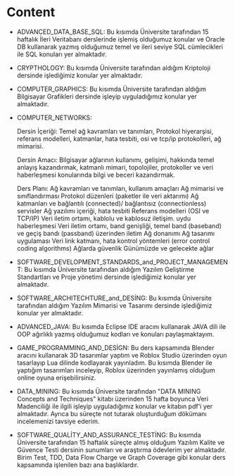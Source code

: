 # Content

* ADVANCED_DATA_BASE_SQL:  Bu kısımda Üniversite tarafından 15 haftalık İleri Veritabanı derslerinde işlemiş olduğumuz konular ve Oracle DB kullanarak yazmış olduğumuz temel ve ileri seviye SQL cümlecikleri ile SQL konuları yer almaktadır. 


* CRYPTHOLOGY: Bu kısımda Üniversite tarafından aldığım Kriptoloji dersinde işlediğimiz konular yer almaktadır.


* COMPUTER_GRAPHICS: Bu kısımda Üniversite tarafından aldığım Bilgisayar Grafikleri dersinde işleyip uyguladığımız konular yer almaktadır.
  

* COMPUTER_NETWORKS: 

  Dersin İçeriği: Temel ağ kavramları ve tanımları, Protokol hiyerarşisi, referans modelleri, katmanlar, hata tesbiti, osi ve tcp/ip protokolleri, ağ mimarisi.
  
  Dersin Amacı: Bilgisayar ağlarının kullanımı, gelişimi, hakkında temel anlayış kazandırmak, katmanlı mimari, topolojiler, protokoller ve veri haberleşmesi konularında bilgi ve beceri kazandırmak.

  Ders Planı:
  Ağ kavramları ve tanımları, kullanım amaçları
  Ağ mimarisi ve sınıflandırması
  Protokol düzenleri (paketler ile veri aktarımı)
  Ağ katmanları ve bağlantılı (connected)/ bağlantısız (connectionless) servisler
  Ağ yazılımı içeriği, hata tesbiti
  Referans modelleri (OSI ve TCP/IP)
  Veri iletim ortamı, kablolu ve kablosuz iletişim. uydu haberleşmesi
  Veri iletim ortamı, band genişliği, temel band (baseband) ve geçiş bandı (passband) üzerinden iletim
  Ağ donanımı
  Ağ tasarımı uygulaması
  Veri link katmanı, hata kontrol yöntemleri (error control coding algorithms)
  Ağlarda güvenlik
  Günümüzde ve gelecekte ağlar
 

* SOFTWARE_DEVELOPMENT_STANDARDS_and_PROJECT_MANAGEMENT: Bu kısımda Üniversite tarafından aldığım Yazılım Geliştirme Standartları ve Proje yönetimi dersinde işlediğimiz konular yer almaktadır.
 
* SOFTWARE_ARCHITECHTURE_and_DESİNG: Bu kısımda Üniversite tarafından aldığım Yazılım Mimarisi ve Tasarımı dersinde işlediğimiz konular yer almaktadır.

* ADVANCED_JAVA: Bu kısımda Eclipse IDE aracını kullanarak JAVA dili ile OOP ağırlıklı yazmış olduğumuz kodları ve konuları paylaşmaktayım.

* GAME_PROGRAMMING_AND_DESİGN: Bu ders kapsamında Blender aracını kullanarak 3D tasarımlar yaptım ve Roblox Studio üzerinden oyun tasarlayıp Lua dilinde kodlayarak yayınladım. Bu kısımda Blender ile yaptığım tasarımları inceleyip, Roblox üzerinden yayınlamış olduğum online oyuna erişebilirsiniz.


* DATA_MINING: Bu kısımda Üniversite tarafından "DATA MINING Concepts and Techniques" kitabı üzerinden 
15 hafta boyunca Veri Madenciliği ile ilgili işleyip uyguladığımız konular ve kitabın pdf'i yer almaktadır. 
Ayrıca bu süreçte not tutarak oluşturduğum dökümanı incelemenizi tavsiye ederim.

* SOFTWARE_QUALİTY_AND_ASSURANCE_TESTİNG: Bu kısımda Üniversite tarafından 15 haftalık süreçte almış olduğum Yazılım Kalite ve Güvence Testi dersinin sunumları ve araştırma ödevlerim yer almaktadır. Birim Test, TDD, Data Flow Charge ve Graph Coverage gibi konular ders kapsamında işlenilen bazı ana başlıklardır.


